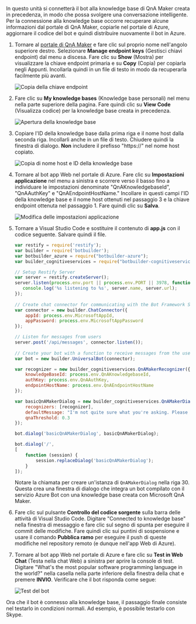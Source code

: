 In questo unità si connetterà il bot alla knowledge base di QnA Maker creata in precedenza, in modo che possa svolgere una conversazione intelligente. Per la connessione alla knowledge base occorre recuperare alcune informazioni dal portale di QnA Maker, copiarle nel portale di Azure, aggiornare il codice del bot e quindi distribuire nuovamente il bot in Azure.

1. Tornare al [portale di QnA Maker](https://www.qnamaker.ai/) e fare clic sul proprio nome nell'angolo superiore destro. Selezionare **Manage endpoint keys** (Gestisci chiavi endpoint) dal menu a discesa. Fare clic su **Show** (Mostra) per visualizzare la chiave endpoint primaria e su **Copy** (Copia) per copiarla negli Appunti. Incollarla quindi in un file di testo in modo da recuperarla facilmente più avanti.

    ![Copia della chiave endpoint](../media-draft/6-copy-primary-key.png)

1. Fare clic su **My knowledge bases** (Knowledge base personali) nel menu nella parte superiore della pagina. Fare quindi clic su **View Code** (Visualizza codice) per la knowledge base creata in precedenza.

    ![Apertura della knowledge base](../media-draft/6-open-knowledge-base.png)

1. Copiare l'ID della knowledge base dalla prima riga e il nome host dalla seconda riga. Incollarli anche in un file di testo. Chiudere quindi la finestra di dialogo. **Non** includere il prefisso "https://" nel nome host copiato.

    ![Copia di nome host e ID della knowledge base](../media-draft/6-copy-endpoint-info.png)  

1. Tornare al bot app Web nel portale di Azure. Fare clic su **Impostazioni applicazione** nel menu a sinistra e scorrere verso il basso fino a individuare le impostazioni denominate "QnAKnowledgebaseId", "QnAAuthKey" e "QnAEndpointHostName." Incollare in questi campi l'ID della knowledge base e il nome host ottenuti nel passaggio 3 e la chiave endpoint ottenuta nel passaggio 1. Fare quindi clic su **Salva**.

    ![Modifica delle impostazioni applicazione](../media-draft/6-enter-app-settings.png)

1. Tornare a Visual Studio Code e sostituire il contenuto di **app.js** con il codice seguente. Salvare quindi il file.

    ```JavaScript
    var restify = require('restify');
    var builder = require('botbuilder');
    var botbuilder_azure = require("botbuilder-azure");
    var builder_cognitiveservices = require("botbuilder-cognitiveservices");
    
    // Setup Restify Server
    var server = restify.createServer();
    server.listen(process.env.port || process.env.PORT || 3978, function () {
       console.log('%s listening to %s', server.name, server.url); 
    });
      
    // Create chat connector for communicating with the Bot Framework Service
    var connector = new builder.ChatConnector({
        appId: process.env.MicrosoftAppId,
        appPassword: process.env.MicrosoftAppPassword     
    });
    
    // Listen for messages from users 
    server.post('/api/messages', connector.listen());
     
    // Create your bot with a function to receive messages from the user
    var bot = new builder.UniversalBot(connector);
    
    var recognizer = new builder_cognitiveservices.QnAMakerRecognizer({
        knowledgeBaseId: process.env.QnAKnowledgebaseId, 
        authKey: process.env.QnAAuthKey,
        endpointHostName: process.env.QnAEndpointHostName
    });
    
    var basicQnAMakerDialog = new builder_cognitiveservices.QnAMakerDialog({
        recognizers: [recognizer],
        defaultMessage: "I'm not quite sure what you're asking. Please ask your question again.",
        qnaThreshold: 0.3
    });
    
    bot.dialog('basicQnAMakerDialog', basicQnAMakerDialog);
    
    bot.dialog('/',
    [
        function (session) {
            session.replaceDialog('basicQnAMakerDialog');
        }
    ]);
    ```

    Notare la chiamata per creare un'istanza di `QnAMakerDialog` nella riga 30. Questa crea una finestra di dialogo che integra un bot compilato con il servizio Azure Bot con una knowledge base creata con Microsoft QnA Maker.
 
1. Fare clic sul pulsante **Controllo del codice sorgente** sulla barra delle attività di Visual Studio Code. Digitare "Connected to knowledge base" nella finestra di messaggio e fare clic sul segno di spunta per eseguire il commit delle modifiche. Fare quindi clic sui puntini di sospensione e usare il comando **Pubblica ramo** per eseguire il push di queste modifiche nel repository remoto (e dunque nell'app Web di Azure).

1. Tornare al bot app Web nel portale di Azure e fare clic su **Test in Web Chat** (Testa nella chat Web) a sinistra per aprire la console di test. Digitare "What's the most popular software programming language in the world?" nella casella nella parte inferiore della finestra della chat e premere **INVIO**. Verificare che il bot risponda come segue:

    ![Test del bot](../media-draft/6-portal-testing-chat.png)

Ora che il bot è connesso alla knowledge base, il passaggio finale consiste nel testarlo in condizioni normali. Ad esempio, è possibile testarlo con Skype.